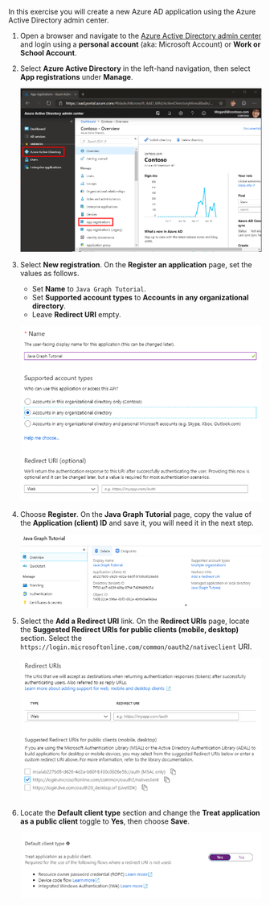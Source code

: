 <!-- markdownlint-disable MD002 MD041 -->

In this exercise you will create a new Azure AD application using the Azure Active Directory admin center.

1. Open a browser and navigate to the [Azure Active Directory admin center](https://aad.portal.azure.com) and login using a **personal account** (aka: Microsoft Account) or **Work or School Account**.

1. Select **Azure Active Directory** in the left-hand navigation, then select **App registrations** under **Manage**.

    ![A screenshot of the App registrations ](./images/aad-portal-app-registrations.png)

1. Select **New registration**. On the **Register an application** page, set the values as follows.

    - Set **Name** to `Java Graph Tutorial`.
    - Set **Supported account types** to **Accounts in any organizational directory**.
    - Leave **Redirect URI** empty.

    ![A screenshot of the Register an application page](./images/aad-register-an-app.png)

1. Choose **Register**. On the **Java Graph Tutorial** page, copy the value of the **Application (client) ID** and save it, you will need it in the next step.

    ![A screenshot of the application ID of the new app registration](./images/aad-application-id.png)

1. Select the **Add a Redirect URI** link. On the **Redirect URIs** page, locate the **Suggested Redirect URIs for public clients (mobile, desktop)** section. Select the `https://login.microsoftonline.com/common/oauth2/nativeclient` URI.

    ![A screenshot of the Redirect URIs page](./images/aad-redirect-uris.png)

1. Locate the **Default client type** section and change the **Treat application as a public client** toggle to **Yes**, then choose **Save**.

    ![A screenshot of the Default client type section](./images/aad-default-client-type.png)
